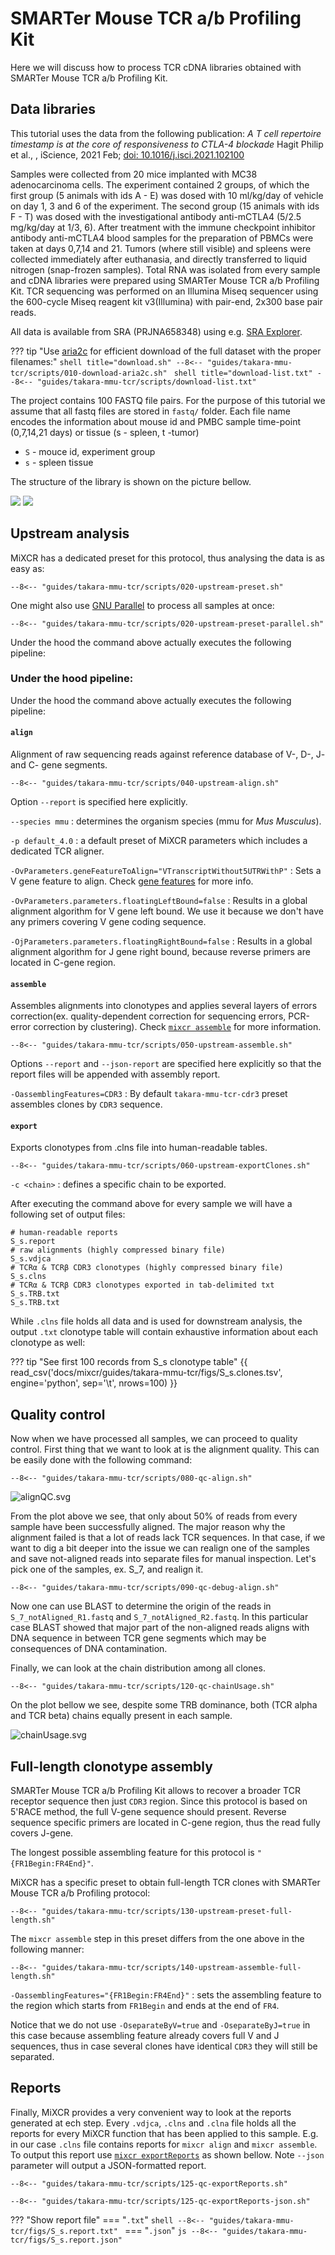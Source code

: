 # SMARTer Mouse TCR a/b Profiling Kit
Here we will discuss how to process TCR cDNA libraries obtained with SMARTer Mouse TCR a/b Profiling Kit.

## Data libraries

This tutorial uses the data from the following publication: *A T cell repertoire timestamp is at the core of responsiveness to CTLA-4 blockade* Hagit Philip et al., , iScience, 2021 Feb;
[doi: 10.1016/j.isci.2021.102100](https://doi.org/10.1016/j.isci.2021.102100)

Samples were collected from 20 mice implanted with MC38 adenocarcinoma cells. The experiment contained 2 groups, of which the first group (5 animals with ids A - E) was dosed with 10 ml/kg/day of vehicle on day 1, 3 and 6 of the experiment. The second group (15 animals with ids F - T) was dosed with the investigational antibody anti-mCTLA4 (5/2.5 mg/kg/day at 1/3, 6). After treatment with the immune checkpoint inhibitor antibody anti-mCTLA4 blood samples for the preparation of PBMCs were taken at days 0,7,14 and 21. Tumors (where still visible) and spleens were collected immediately after euthanasia, and directly transferred to liquid nitrogen (snap-frozen samples). Total RNA was isolated from every sample and cDNA libraries were prepared using SMARTer Mouse TCR a/b Profiling Kit. TCR sequencing was performed on an Illumina Miseq sequencer using the 600-cycle Miseq reagent kit v3(Illumina) with pair-end, 2x300 base pair reads.

All data is available from SRA (PRJNA658348) using e.g. [SRA Explorer](https://sra-explorer.info).

??? tip "Use [aria2c](https://aria2.github.io) for efficient download of the full dataset with the proper filenames:"
    ```shell title="download.sh"
    --8<-- "guides/takara-mmu-tcr/scripts/010-download-aria2c.sh"
    ```
    ```shell title="download-list.txt"
    --8<-- "guides/takara-mmu-tcr/scripts/download-list.txt"
    ```

The project contains 100 FASTQ file pairs. For the purpose of this tutorial we assume that all fastq files are stored in `fastq/` folder. Each file name encodes the information about mouse id and PMBC sample time-point (0,7,14,21 days) or tissue (s - spleen, t -tumor)
- `S` - mouce id, experiment group
- `s` - spleen tissue

The structure of the library is shown on the picture bellow.

![](../reference/pics/SMARTer-Mouse-TCR-light.svg#only-light)
![](../reference/pics/SMARTer-Mouse-TCR-dark.svg#only-dark)

## Upstream analysis

MiXCR has a dedicated preset for this protocol, thus analysing the data is as easy as:

```shell
--8<-- "guides/takara-mmu-tcr/scripts/020-upstream-preset.sh"
```

One might also use [GNU Parallel](https://www.gnu.org/software/parallel/) to process all samples at once:

```shell
--8<-- "guides/takara-mmu-tcr/scripts/020-upstream-preset-parallel.sh"
```

Under the hood the command above actually executes the following pipeline:



### Under the hood pipeline:

Under the hood the command above actually executes the following pipeline:

#### `align`
Alignment of raw sequencing reads against reference database of V-, D-, J- and C- gene segments.

```shell
--8<-- "guides/takara-mmu-tcr/scripts/040-upstream-align.sh"
```

Option `--report` is specified here explicitly.

`--species mmu`
: determines the organism species (mmu for _Mus Musculus_).

`-p default_4.0`
:  a default preset of MiXCR parameters which includes a dedicated TCR aligner.

`-OvParameters.geneFeatureToAlign="VTranscriptWithout5UTRWithP"`
: Sets a V gene feature to align. Check [gene features](../reference/ref-gene-features.md) for more info.

`-OvParameters.parameters.floatingLeftBound=false`
: Results in a global alignment algorithm for V gene left bound. We use it because we don't have any primers covering V gene coding sequence.

`-OjParameters.parameters.floatingRightBound=false`
: Results in a global alignment algorithm for J gene right bound, because reverse primers are located in C-gene region.

#### `assemble`
Assembles alignments into clonotypes and applies several layers of errors correction(ex. quality-dependent correction for sequencing errors, PCR-error correction by clustering). Check [`mixcr assemble`](../reference/mixcr-assemble.md) for more information.

```shell
--8<-- "guides/takara-mmu-tcr/scripts/050-upstream-assemble.sh"
```

Options `--report` and `--json-report` are specified here explicitly so that the report files will be appended with assembly report.

`-OassemblingFeatures=CDR3`
: By default `takara-mmu-tcr-cdr3` preset assembles clones by `CDR3` sequence.

#### `export`
Exports clonotypes from .clns file into human-readable tables.

```shell
--8<-- "guides/takara-mmu-tcr/scripts/060-upstream-exportClones.sh"
```

`-с <chain>`
: defines a specific chain to be exported.




After executing the command above for every sample we will have a following set of output files:
```shell
# human-readable reports 
S_s.report
# raw alignments (highly compressed binary file)
S_s.vdjca
# TCRα & TCRβ CDR3 clonotypes (highly compressed binary file)
S_s.clns
# TCRα & TCRβ CDR3 clonotypes exported in tab-delimited txt
S_s.TRB.txt
S_s.TRB.txt
```

While `.clns` file holds all data and is used for downstream analysis, the output `.txt` clonotype table will contain exhaustive information about each clonotype as well:

??? tip "See first 100 records from S_s clonotype table"
    {{ read_csv('docs/mixcr/guides/takara-mmu-tcr/figs/S_s.clones.tsv', engine='python', sep='\t', nrows=100) }}

## Quality control

Now when we have processed all samples, we can proceed to quality control. First thing that we want to look at is the alignment quality. This can be easily done with the following command:

```shell
--8<-- "guides/takara-mmu-tcr/scripts/080-qc-align.sh"
```

![alignQC.svg](takara-mmu-tcr/figs/alignQC.svg)

From the plot above we see, that only about 50% of reads from every sample have been successfully aligned. The major reason why the alignment failed is that a lot of reads lack TCR sequences. In that case, if we want to dig a bit deeper into the issue we can realign one of the samples and save not-aligned reads into separate files for manual inspection. Let's pick one of the samples, ex. S_7, and realign it.

```shell
--8<-- "guides/takara-mmu-tcr/scripts/090-qc-debug-align.sh"
```

Now one can use BLAST to determine the origin of the reads in  `S_7_notAligned_R1.fastq` and `S_7_notAligned_R2.fastq`. In this particular case BLAST showed that major part of the non-aligned reads aligns with DNA sequence in between TCR gene segments which may be consequences of DNA contamination.


Finally, we can look at the chain distribution among all clones. 

```shell
--8<-- "guides/takara-mmu-tcr/scripts/120-qc-chainUsage.sh"
```

On the plot bellow we see, despite some TRB dominance, both (TCR alpha and TCR beta) chains equally present in each sample.

![chainUsage.svg](takara-mmu-tcr/figs/chainUsage.svg)


## Full-length clonotype assembly

SMARTer Mouse TCR a/b Profiling Kit  allows to recover a broader TCR receptor sequence then just `CDR3` region. Since this protocol is based on 5'RACE method, the full V-gene sequence should present. Reverse sequence specific primers are located in C-gene region, thus the read fully covers J-gene.

The longest possible assembling feature for this protocol is `"{FR1Begin:FR4End}"`.

MiXCR has a specific preset to obtain full-length TCR clones with SMARTer Mouse TCR a/b Profiling protocol:

```shell
--8<-- "guides/takara-mmu-tcr/scripts/130-upstream-preset-full-length.sh"
```

The `mixcr assemble` step in this preset differs from the one above in the following manner:

```shell
--8<-- "guides/takara-mmu-tcr/scripts/140-upstream-assemble-full-length.sh"
```

`-OassemblingFeatures="{FR1Begin:FR4End}"`
: sets the assembling feature to the region which starts from `FR1Begin` and ends at the end of `FR4`.

Notice that we do not use `-OseparateByV=true` and `-OseparateByJ=true` in this case because assembling feature already covers full V and J sequences, thus in case several clones have identical `CDR3` they will still be separated.

## Reports
Finally, MiXCR provides a very convenient way to look at the reports generated at ech step. Every `.vdjca`, `.clns` and `.clna` file holds all the reports for every MiXCR function that has been applied to this sample. E.g. in our case `.clns` file contains reports for `mixcr align` and `mixcr assemble`. To output this report use [`mixcr exportReports`](../reference/mixcr-exportReports.md) as shown bellow. Note `--json` parameter will output a JSON-formatted report.

```shell
--8<-- "guides/takara-mmu-tcr/scripts/125-qc-exportReports.sh"
```

```shell
--8<-- "guides/takara-mmu-tcr/scripts/125-qc-exportReports-json.sh"
```

??? "Show report file"
    === "`.txt`"
        ```shell
        --8<-- "guides/takara-mmu-tcr/figs/S_s.report.txt"
        ```
    === "`.json`"
        ```js
        --8<-- "guides/takara-mmu-tcr/figs/S_s.report.json"
        ```

